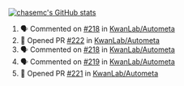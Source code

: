 [![chasemc's GitHub stats](https://github-readme-stats.vercel.app/api?username=chasemc)](https://github.com/anuraghazra/github-readme-stats)


<!--START_SECTION:activity-->
1. 🗣 Commented on [#218](https://github.com/KwanLab/Autometa/issues/218) in [KwanLab/Autometa](https://github.com/KwanLab/Autometa)
2. 💪 Opened PR [#222](https://github.com/KwanLab/Autometa/pull/222) in [KwanLab/Autometa](https://github.com/KwanLab/Autometa)
3. 🗣 Commented on [#218](https://github.com/KwanLab/Autometa/issues/218) in [KwanLab/Autometa](https://github.com/KwanLab/Autometa)
4. 🗣 Commented on [#219](https://github.com/KwanLab/Autometa/issues/219) in [KwanLab/Autometa](https://github.com/KwanLab/Autometa)
5. 💪 Opened PR [#221](https://github.com/KwanLab/Autometa/pull/221) in [KwanLab/Autometa](https://github.com/KwanLab/Autometa)
<!--END_SECTION:activity-->
